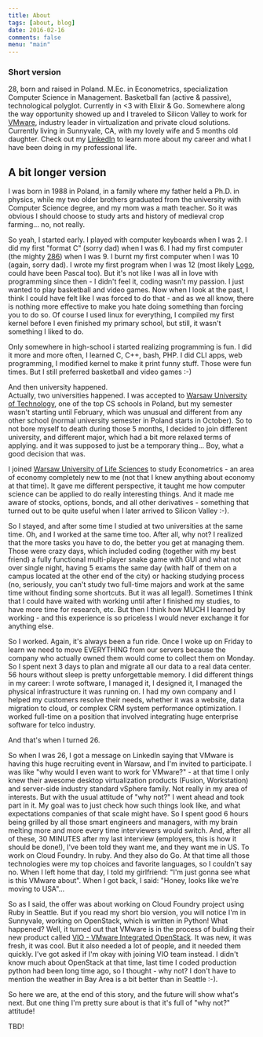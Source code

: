 ```yaml
---
title: About
tags: [about, blog]
date: 2016-02-16
comments: false
menu: "main"
---
```


### Short version

28, born and raised in Poland. M.Ec. in Econometrics, specialization Computer Science in Management. Basketball fan (active & passive), technological polyglot. Currently in <3 with Elixir & Go.
Somewhere along the way opportunity showed up and I traveled to Silicon Valley to work for [VMware](http://www.vmware.com/), industry leader in virtualization and private cloud solutions. Currently living in Sunnyvale, CA, with my lovely wife
and 5 months old daughter. Check out my [LinkedIn](http://linkedin.com/in/karolstepniewski) to learn more about my career and what I have been doing in my professional life.

## A bit longer version

I was born in 1988 in Poland, in a family where my father held a Ph.D. in physics, while my two older brothers
graduated from the university with Computer Science degree, and my mom was a math teacher.
So it was obvious I should choose to study arts and history of medieval crop farming... no, not really.

So yeah, I started early. I played with computer keyboards when I was 2. I did my first "format C"
(sorry dad) when I was 6. I had my first computer (the mighty [286](https://en.wikipedia.org/wiki/Intel_80286))
when I was 9. I burnt my first computer when I was 10 (again, sorry dad). I wrote my first program when I was 12
(most likely [Logo](https://en.wikipedia.org/wiki/Logo_(programming_language)), could have been Pascal too).
But it's not like I was all in love with programming since then - I didn't feel it, coding wasn't my passion.
I just wanted to play basketball and video games. Now when I look at the past, I think I could have felt like
I was forced to do that - and as we all know, there is nothing more effective to make you hate doing something than
forcing you to do so. Of course I used linux for everything, I compiled my first kernel before I even finished my primary school, but still, it wasn't something I liked to do.

Only somewhere in high-school i started realizing programming is fun. I did it more and more often,
I learned C, C++, bash, PHP. I did CLI apps, web programming, I modified kernel to make it print funny stuff.
Those were fun times. But I still preferred basketball and video games :-)

And then university happened.<br>
Actually, two universities happened. I was accepted to [Warsaw University of Technology](http://www.elka.pw.edu.pl/eng), one of the top CS schools in Poland, but my semester wasn't starting until February, which was unusual and different from any other school (normal university semester in Poland starts in October). So to not bore myself to death during those 5 months, I decided to join different university, and different major, which had a bit more relaxed terms of applying. and it was supposed to just be a temporary thing... Boy, what a good decision that was.

I joined [Warsaw University of Life Sciences](http://www.sggw.pl/en/) to study Econometrics - an area of economy completely new to me (not that I knew anything about economy at that time). It gave me different perspective, it taught me how computer science can be applied to do really interesting things. And it made me aware of stocks, options, bonds, and all other derivatives - something that turned out to be quite useful when I later arrived to Silicon Valley :-).

So I stayed, and after some time I studied at two universities at the same time. Oh, and I worked at the same time too.
After all, why not? I realized that the more tasks you have to do, the better you get at managing them. Those were crazy days, which included coding (together with my best friend) a fully functional multi-player snake game with GUI and what not over single night, having 5 exams the same day (with half of them on a campus located at the other end of the city) or hacking studying process (no, seriously, you can't study two full-time majors and work at the same time without finding some shortcuts. But it was all legal!). Sometimes I think that I could have waited with working until after I finished my studies, to have more time for research, etc. But then I think how MUCH I learned by working - and this experience is so priceless I would never exchange it for anything else.

So I worked. Again, it's always been a fun ride. Once I woke up on Friday to learn we need to move EVERYTHING from our servers because the company who actually owned them would come to collect them on Monday. So I spent next 3 days to plan and migrate all our data to a real data center. 56 hours without sleep is pretty unforgettable memory. I did different things in my career: I wrote software, I managed it, I designed it, I managed the physical infrastructure it was running on. I had my own company and I helped my customers resolve their needs, whether it was a website, data migration to cloud, or complex CRM system performance optimization. I worked full-time on a position that involved integrating huge enterprise software for telco industry.

And that's when I turned 26.

So when I was 26, I got a message on LinkedIn saying that VMware is having this huge recruiting event in Warsaw, and I'm invited to participate. I was like "why would I even want to work for VMware?" - at that time I only knew their awesome desktop virtualization products (Fusion, Workstation) and server-side industry standard vSphere family. Not really in my area of interests. But with the usual attitude of "why not?" I went ahead and took part in it. My goal was to just check how such things look like, and what expectations companies of that scale might have. So I spent good 6 hours being grilled by all those smart engineers and managers, with my brain melting more and more every time interviewers would switch. And, after all of these, 30 MINUTES after my last interview (employers, this is how it should be done!), I've been told they want me, and they want me in US. To work on Cloud Foundry. In ruby. And they also do Go. At that time all those technologies were my top choices and favorite languages, so I couldn't say no. When I left home that day, I told my girlfriend: "I'm just gonna see what is this VMware about". When I got back, I said: "Honey, looks like we're moving to USA"...

So as I said, the offer was about working on Cloud Foundry project using Ruby in Seattle. But if you read my short bio version, you will notice I'm in Sunnyvale, working on OpenStack, which is written in Python! What happened? Well, it turned out that VMware is in the process of building their new product called [VIO - VMware Integrated OpenStack](https://www.vmware.com/products/openstack). It was new, it was fresh, it was cool. But it also needed a lot of people, and it needed them quickly. I've got asked if I'm okay with joining VIO team instead. I didn't know much about OpenStack at that time, last time I coded production python had been long time ago, so I thought - why not? I don't have to mention the weather in Bay Area is a bit better than in Seattle :-).

So here we are, at the end of this story, and the future will show what's next. But one thing I'm pretty sure about is that it's full of "why not?" attitude!

TBD!


